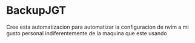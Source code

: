 # BackupJGT
Cree esta automatizacion para automatizar la configuracion de nvim a mi gusto personal indiferentemente de la maquina que este usando 